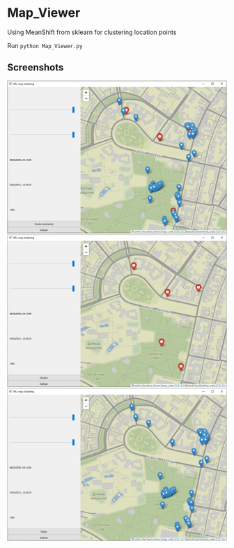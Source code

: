 # Map_Viewer

Using MeanShift from sklearn for clustering location points

Run `python Map_Viewer.py`

## Screenshots 

![Clusters and points](Screenshots/1.png?raw=true "Clusters and points")
![Clusters](Screenshots/2.png?raw=true "Clusters")
![Poinst](Screenshots/3.png?raw=true "Poinst")
